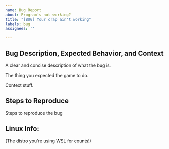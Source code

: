 ```yaml
---
name: Bug Report
about: Program's not working?
title: "[BUG] Your crap ain't working"
labels: bug
assignees: ''

---
```


## Bug Description, Expected Behavior, and Context
A clear and concise description of what the bug is.

The thing you expected the game to do.

Context stuff.

## Steps to Reproduce
Steps to reproduce the bug

## Linux Info:
(The distro you're using WSL for counts!)
